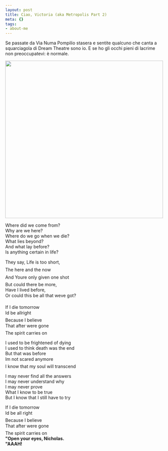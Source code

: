 ```yaml
--- 
layout: post
title: Ciao, Victoria (aka Metropolis Part 2)
meta: {}
tags: 
- about-me
---
```

Se passate da Via Numa Pompilio stasera e sentite qualcuno che canta a squarciagola di Dream Theatre sono io. E se ho gli occhi pieni di lacrime non preoccupatevi: è normale.  
  
<a href='http://en.wikipedia.org/wiki/Metropolis_Pt._2:_Scenes_from_a_Memory'><img src="http://fast.mgpf.it/dream_theater_-_metropolis_pt_2-_scenes_from_a_memory.jpg" alt="" title="dream_theater_-_metropolis_pt_2-_scenes_from_a_memory" width="500" height="500" class="aligncenter size-full wp-image-736" /></a>
  
Where did we come from?  
Why are we here?  
Where do we go when we die?  
What lies beyond?  
And what lay before?  
Is anything certain in life?  
  
They say, Life is too short,  
The here and the now  
And Youre only given one shot  
But could there be more,  
Have I lived before,  
Or could this be all that weve got?  
  
If I die tomorrow  
Id be allright  
Because I believe  
That after were gone  
The spirit carries on  
  
I used to be frightened of dying  
I used to think death was the end  
But that was before  
Im not scared anymore  
I know that my soul will transcend  
  
I may never find all the answers  
I may never understand why  
I may never prove  
What I know to be true  
But I know that I still have to try  
  
If I die tomorrow  
Id be all right  
Because I believe  
That after were gone  
The spirit carries on  
**"Open your eyes, Nicholas.**  
**"AAAH!**  
   
